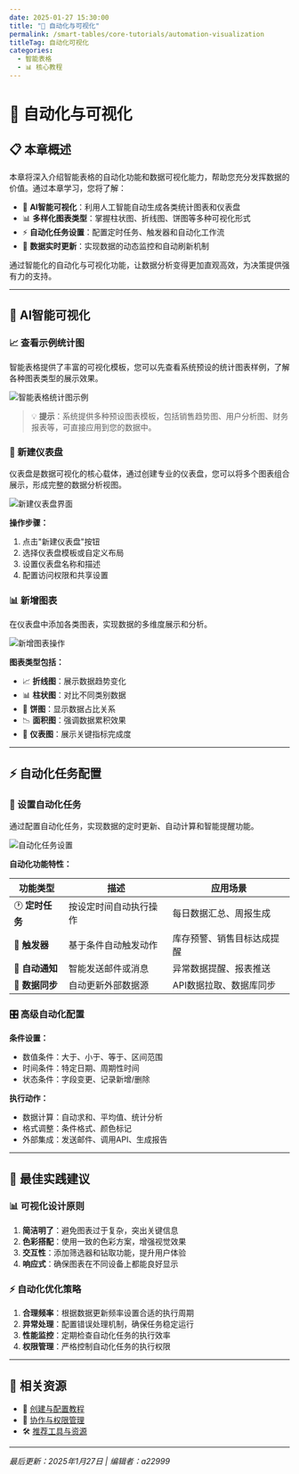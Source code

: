 ```yaml
---
date: 2025-01-27 15:30:00
title: "🔔 自动化与可视化"
permalink: /smart-tables/core-tutorials/automation-visualization
titleTag: 自动化可视化
categories:
  - 智能表格
  - 📊 核心教程
---
```


# 🔔 自动化与可视化

## 📋 本章概述

本章将深入介绍智能表格的自动化功能和数据可视化能力，帮助您充分发挥数据的价值。通过本章学习，您将了解：

- 🎨 **AI智能可视化**：利用人工智能自动生成各类统计图表和仪表盘
- 📊 **多样化图表类型**：掌握柱状图、折线图、饼图等多种可视化形式
- ⚡ **自动化任务设置**：配置定时任务、触发器和自动化工作流
- 🔄 **数据实时更新**：实现数据的动态监控和自动刷新机制

通过智能化的自动化与可视化功能，让数据分析变得更加直观高效，为决策提供强有力的支持。

---

## 🎨 AI智能可视化

### 📈 查看示例统计图

智能表格提供了丰富的可视化模板，您可以先查看系统预设的统计图表样例，了解各种图表类型的展示效果。

![智能表格统计图示例](./imgs/02.smart-tables-sharing/image-20250918155158646.png)

> 💡 **提示**：系统提供多种预设图表模板，包括销售趋势图、用户分析图、财务报表等，可直接应用到您的数据中。

### 🎯 新建仪表盘

仪表盘是数据可视化的核心载体，通过创建专业的仪表盘，您可以将多个图表组合展示，形成完整的数据分析视图。

![新建仪表盘界面](./imgs/02.smart-tables-sharing/image-20250918155616030.png)

**操作步骤：**

1. 点击"新建仪表盘"按钮
2. 选择仪表盘模板或自定义布局
3. 设置仪表盘名称和描述
4. 配置访问权限和共享设置

### 📊 新增图表

在仪表盘中添加各类图表，实现数据的多维度展示和分析。

![新增图表操作](./imgs/02.smart-tables-sharing/image-20250918155526326.png)

**图表类型包括：**

- 📈 **折线图**：展示数据趋势变化
- 📊 **柱状图**：对比不同类别数据
- 🥧 **饼图**：显示数据占比关系
- 📉 **面积图**：强调数据累积效果
- 🎯 **仪表图**：展示关键指标完成度

---

## ⚡ 自动化任务配置

### 🔄 设置自动化任务

通过配置自动化任务，实现数据的定时更新、自动计算和智能提醒功能。

![自动化任务设置](./imgs/02.smart-tables-sharing/image-20250918155732731.png)

**自动化功能特性：**

| 功能类型        | 描述                   | 应用场景                   |
| --------------- | ---------------------- | -------------------------- |
| 🕐 **定时任务** | 按设定时间自动执行操作 | 每日数据汇总、周报生成     |
| 🎯 **触发器**   | 基于条件自动触发动作   | 库存预警、销售目标达成提醒 |
| 📧 **自动通知** | 智能发送邮件或消息     | 异常数据提醒、报表推送     |
| 🔄 **数据同步** | 自动更新外部数据源     | API数据拉取、数据库同步    |

### 🎛️ 高级自动化配置

**条件设置：**

- 数值条件：大于、小于、等于、区间范围
- 时间条件：特定日期、周期性时间
- 状态条件：字段变更、记录新增/删除

**执行动作：**

- 数据计算：自动求和、平均值、统计分析
- 格式调整：条件格式、颜色标记
- 外部集成：发送邮件、调用API、生成报告

---

## 🎯 最佳实践建议

### 📊 可视化设计原则

1. **简洁明了**：避免图表过于复杂，突出关键信息
2. **色彩搭配**：使用一致的色彩方案，增强视觉效果
3. **交互性**：添加筛选器和钻取功能，提升用户体验
4. **响应式**：确保图表在不同设备上都能良好显示

### ⚡ 自动化优化策略

1. **合理频率**：根据数据更新频率设置合适的执行周期
2. **异常处理**：配置错误处理机制，确保任务稳定运行
3. **性能监控**：定期检查自动化任务的执行效率
4. **权限管理**：严格控制自动化任务的执行权限

---

## 🔗 相关资源

- 📖 [创建与配置教程](./01.🎯%20产品介绍与界面.md)
- 👥 [协作与权限管理](./03.👥%20协作与权限.md)
- 🛠️ [推荐工具与资源](../02.📚%20参考资料/01.🛠️%20推荐工具.md)

---

_最后更新：2025年1月27日 | 编辑者：a22999_
